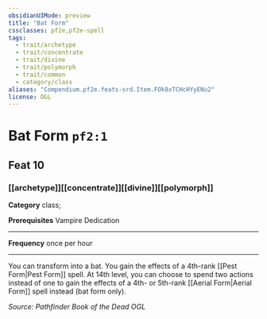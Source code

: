 ```yaml
---
obsidianUIMode: preview
title: "Bat Form"
cssclasses: pf2e,pf2e-spell
tags:
  - trait/archetype
  - trait/concentrate
  - trait/divine
  - trait/polymorph
  - trait/common
  - category/class
aliases: "Compendium.pf2e.feats-srd.Item.FOk8xTCHcHYyENu2"
license: OGL
---
```

# Bat Form `pf2:1`
## Feat 10
### [[archetype]][[concentrate]][[divine]][[polymorph]]

**Category** class; 



**Prerequisites** Vampire Dedication
* * *
**Frequency** once per hour

* * *

You can transform into a bat. You gain the effects of a 4th-rank [[Pest Form|Pest Form]] spell. At 14th level, you can choose to spend two actions instead of one to gain the effects of a 4th- or 5th-rank [[Aerial Form|Aerial Form]] spell instead (bat form only).

*Source: Pathfinder Book of the Dead*
*OGL*